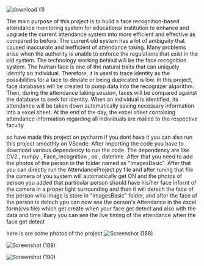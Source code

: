 
![download (1)](https://github.com/rutujnagrale/Face-Recognition-with-live-Attendance/assets/123777612/c65d4ec5-799b-40b3-a873-3228bf4c1a9c)

The main purpose of this project is to build a face recognition-based attendance monitoring system for educational institution to enhance and upgrade the current attendance system into more efficient and effective as compared to before. The current old system has a lot of ambiguity that caused inaccurate and inefficient of attendance taking. Many problems arise when the authority is unable to enforce the regulations that exist in the old system. The technology working behind will be the face recognition system. The human face is one of the natural traits that can uniquely identify an individual. Therefore, it is used to trace identity as the possibilities for a face to deviate or being duplicated is low. In this project, face databases will be created to pump data into the recognizer algorithm. Then, during the attendance taking session, faces will be compared against the database to seek for identity. When an individual is identified, its attendance will be taken down automatically saving necessary information into a excel sheet. At the end of the day, the excel sheet containing attendance information regarding all individuals are mailed to the respective faculty


so have made this project on pycharm if you dont hava it you can also run this project smoothly on VScode. After importing the code you have to download various dependency to run the code. The dependency are like CV2 , numpy , Face_recognition , os , datetime .After that you need to add the photos of the person in the folder named as "ImagesBasic". After that you can directly run the AttendanceProject.py file and after runing that file the camera of you system will automatically get ON and the photos of person you added that particular person should have his/her face infornt of the camera in a proper light surrounding and then it will detech the face of the person who image is store in "ImagesBasic" folder, and after the face of the person is detech ypu can now see the person's Attendance in the excel form(cvs file) which get create when your face get detect and also with the data and time libary you can see the live timing of the attendance when the face get detect  

here is are some photos of the project
![Screenshot (188)](https://github.com/rutujnagrale/Face-Recognition-with-live-Attendance/assets/123777612/d05be45d-251b-43a2-bd8c-7c78842f228d)

 ![Screenshot (189)](https://github.com/rutujnagrale/Face-Recognition-with-live-Attendance/assets/123777612/eeff3716-3a0e-4406-9e2d-06b8e817a462)

![Screenshot (190)](https://github.com/rutujnagrale/Face-Recognition-with-live-Attendance/assets/123777612/d0bd8a4f-9136-4265-a455-4fb48ba01345)
